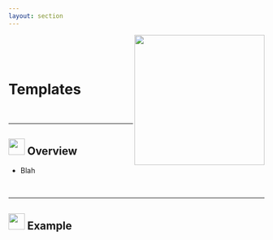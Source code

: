 ```yaml
---
layout: section
---
```


[<img src="/assets/sections/reading.png" align="right" width="256" height="auto"/>](/)

<br/>
<br/>
<br/>

# Templates

<br/>

---
## <img src="/assets/sections/overview.png" width="auto" height="32"/> Overview

* Blah

<br/>

---
## <img src="/assets/sections/examples.png" width="auto" height="32"/> Example

```yaml
```